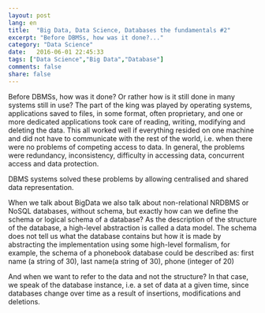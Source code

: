```yaml
---
layout: post
lang: en
title:  "Big Data, Data Science, Databases the fundamentals #2"
excerpt: "Before DBMSs, how was it done?..."
category: "Data Science"
date:   2016-06-01 22:45:33
tags: ["Data Science","Big Data","Database"]
comments: false
share: false
---
```

  
Before DBMSs, how was it done? Or rather how is it still done in many systems still in use? The part of the king was played by operating systems, applications saved to files, in some format, often proprietary, and one or more dedicated applications took care of reading, writing, modifying and deleting the data. This all worked well if everything resided on one machine and did not have to communicate with the rest of the world, i.e. when there were no problems of competing access to data. In general, the problems were redundancy, inconsistency, difficulty in accessing data, concurrent access and data protection.

DBMS systems solved these problems by allowing centralised and shared data representation.

When we talk about BigData we also talk about non-relational NRDBMS or NoSQL databases, without schema, but exactly how can we define the schema or logical schema of a database? As the description of the structure of the database, a high-level abstraction is called a data model. The schema does not tell us what the database contains but how it is made by abstracting the implementation using some high-level formalism, for example, the schema of a phonebook database could be described as: first name (a string of 30), last name(a string of 30), phone (integer of 20)

And when we want to refer to the data and not the structure? In that case, we speak of the database instance, i.e. a set of data at a given time, since databases change over time as a result of insertions, modifications and deletions.




